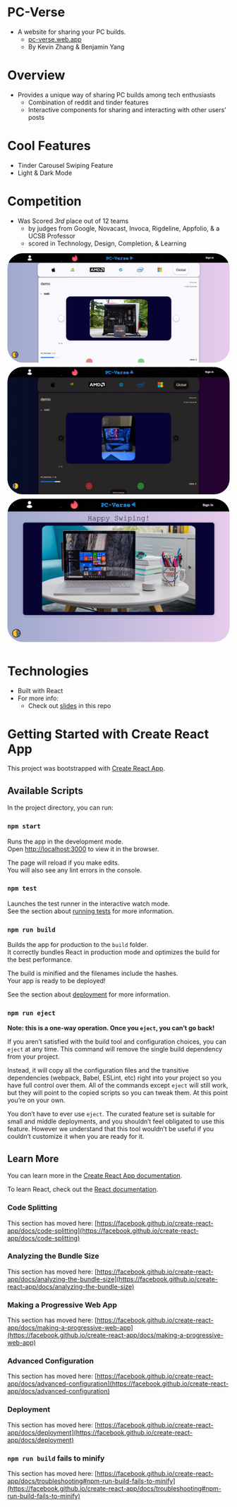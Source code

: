 # **PC-Verse**
- A website for sharing your PC builds.
    - [pc-verse.web.app](https://pc-verse.web.app)
    - By Kevin Zhang & Benjamin Yang

# Overview
- Provides a unique way of sharing PC builds among tech enthusiasts
    - Combination of reddit and tinder features
    - Interactive components for sharing and interacting with other users’ posts
# Cool Features
- Tinder Carousel Swiping Feature
- Light & Dark Mode
# Competition
- Was Scored *3rd* place out of 12 teams
    - by judges from Google, Novacast, Invoca, Rigdeline, Appfolio, & a UCSB Professor
    - scored in Technology, Design, Completion, & Learning

<div style="flex-wrap:wrap; display:flex; justify-content: space-around">
    <img src="src/images/PCVerse.jpg" alt="PC Verse Global Page" style="width: 400; margin: auto; margin-bottom: 10px; border-radius:35px;">
    <img src="src/images/PCVerseDarkMode.jpg" alt="PC Verse Dark Mode" style="width: 400; margin: auto; margin-bottom: 10px; border-radius:35px;">
    <img src="src/images/PCVerseTinder.jpg" alt="PC Verse Tinder Feature" style="width: 400; margin:auto; margin-bottom: 10px; border-radius:35px;">
</div>

# Technologies
- Built with React
- For more info:
    - Check out [slides](/PC-Verse.pdf) in this repo

# Getting Started with Create React App

This project was bootstrapped with [Create React App](https://github.com/facebook/create-react-app).

## Available Scripts

In the project directory, you can run:

### `npm start`

Runs the app in the development mode.\
Open [http://localhost:3000](http://localhost:3000) to view it in the browser.

The page will reload if you make edits.\
You will also see any lint errors in the console.

### `npm test`

Launches the test runner in the interactive watch mode.\
See the section about [running tests](https://facebook.github.io/create-react-app/docs/running-tests) for more information.

### `npm run build`

Builds the app for production to the `build` folder.\
It correctly bundles React in production mode and optimizes the build for the best performance.

The build is minified and the filenames include the hashes.\
Your app is ready to be deployed!

See the section about [deployment](https://facebook.github.io/create-react-app/docs/deployment) for more information.

### `npm run eject`

**Note: this is a one-way operation. Once you `eject`, you can’t go back!**

If you aren’t satisfied with the build tool and configuration choices, you can `eject` at any time. This command will remove the single build dependency from your project.

Instead, it will copy all the configuration files and the transitive dependencies (webpack, Babel, ESLint, etc) right into your project so you have full control over them. All of the commands except `eject` will still work, but they will point to the copied scripts so you can tweak them. At this point you’re on your own.

You don’t have to ever use `eject`. The curated feature set is suitable for small and middle deployments, and you shouldn’t feel obligated to use this feature. However we understand that this tool wouldn’t be useful if you couldn’t customize it when you are ready for it.

## Learn More

You can learn more in the [Create React App documentation](https://facebook.github.io/create-react-app/docs/getting-started).

To learn React, check out the [React documentation](https://reactjs.org/).

### Code Splitting

This section has moved here: [https://facebook.github.io/create-react-app/docs/code-splitting](https://facebook.github.io/create-react-app/docs/code-splitting)

### Analyzing the Bundle Size

This section has moved here: [https://facebook.github.io/create-react-app/docs/analyzing-the-bundle-size](https://facebook.github.io/create-react-app/docs/analyzing-the-bundle-size)

### Making a Progressive Web App

This section has moved here: [https://facebook.github.io/create-react-app/docs/making-a-progressive-web-app](https://facebook.github.io/create-react-app/docs/making-a-progressive-web-app)

### Advanced Configuration

This section has moved here: [https://facebook.github.io/create-react-app/docs/advanced-configuration](https://facebook.github.io/create-react-app/docs/advanced-configuration)

### Deployment

This section has moved here: [https://facebook.github.io/create-react-app/docs/deployment](https://facebook.github.io/create-react-app/docs/deployment)

### `npm run build` fails to minify

This section has moved here: [https://facebook.github.io/create-react-app/docs/troubleshooting#npm-run-build-fails-to-minify](https://facebook.github.io/create-react-app/docs/troubleshooting#npm-run-build-fails-to-minify)
